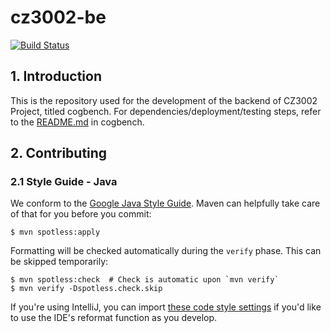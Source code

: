 # cz3002-be
[![Build Status](https://travis-ci.com/bryanscw/cz3002-be.svg?token=WtBjbJiVVLc1zKyr5kpw&branch=main)](https://travis-ci.com/bryanscw/cz3002-be)

## 1. Introduction
This is the repository used for the development of the backend of CZ3002 Project, titled cogbench.
For dependencies/deployment/testing steps, refer to the [README.md](src/README.md) in cogbench.

## 2. Contributing
### 2.1 Style Guide - Java

We conform to the [Google Java Style Guide](https://google.github.io/styleguide/javaguide.html). Maven can helpfully take care of that for you before you commit:

```text
$ mvn spotless:apply
```

Formatting will be checked automatically during the `verify` phase. This can be skipped temporarily:

```text
$ mvn spotless:check  # Check is automatic upon `mvn verify`
$ mvn verify -Dspotless.check.skip
```

If you're using IntelliJ, you can import [these code style settings](https://github.com/google/styleguide/blob/gh-pages/intellij-java-google-style.xml) if you'd like to use the IDE's reformat function as you develop.